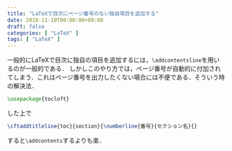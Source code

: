 ```yaml
---
title: "LaTeXで目次にページ番号のない独自項目を追加する"
date: 2018-11-10T00:00:00+09:00
draft: false
categories: [ "LaTeX" ]
tags: [ "LaTeX" ]
---
```


一般的にLaTeXで目次に独自の項目を追加するには，`\addcontentsline`を用いるのが一般的である．
しかしこのやり方では，ページ番号が自動的に付加されてしまう．これはページ番号を出力したくない場合には不便である．そういう時の解決法．

<!--more-->

```tex
\usepackage{tocloft}
```

した上で

```tex
\cftaddtitleline{toc}{section}{\numberline{番号}{セクション名}{}
```

すると`\addcontents`するよりも楽．